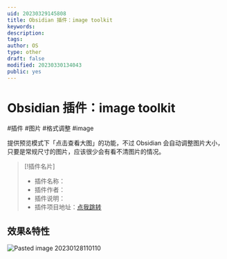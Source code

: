 ```yaml
---
uid: 20230329145808
title: Obsidian 插件：image toolkit
keywords: 
description: 
tags: 
author: OS
type: other
draft: false
modified: 20230330134043
public: yes
---
```


# Obsidian 插件：image toolkit

#插件 #图片 #格式调整 #image

提供预览模式下「点击查看大图」的功能，不过 Obsidian 会自动调整图片大小，只要是常规尺寸的图片，应该很少会有看不清图片的情况。

> [!插件名片]
>
> - 插件名称：
> - 插件作者：
> - 插件说明：
> - 插件项目地址：[点我跳转]()

## 效果&特性

![Pasted image 20230128110110](https://s1.vika.cn/space/2023/03/15/17e9dcfd6b194fc5a496fe18a15dacc5)

